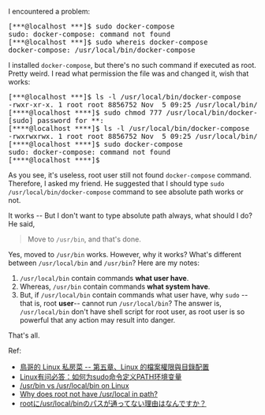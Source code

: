I encountered a problem:

<pre>
[***@localhost ***]$ sudo docker-compose
sudo: docker-compose: command not found
[***@localhost ***]$ sudo whereis docker-compose
docker-compose: /usr/local/bin/docker-compose
</pre>

I installed `docker-compose`, but there's no such command if executed as root. Pretty weird. I read what permission the file was and changed it, wish that works:

<pre>
[***@localhost ***]$ ls -l /usr/local/bin/docker-compose
-rwxr-xr-x. 1 root root 8856752 Nov  5 09:25 /usr/local/bin/docker-compose
[****@localhost ****]$ sudo chmod 777 /usr/local/bin/docker-compose
[sudo] password for **:
[****@localhost ****]$ ls -l /usr/local/bin/docker-compose         
-rwxrwxrwx. 1 root root 8856752 Nov  5 09:25 /usr/local/bin/docker-compose
[****@localhost ****]$ sudo docker-compose
sudo: docker-compose: command not found
[****@localhost ****]$
</pre>

As you see, it's useless, root user still not found `docker-compose` command. Therefore, I asked my friend. He suggested that I should type `sudo /usr/local/bin/docker-compose` command to see absolute path works or not.

It works -- But I don't want to type absolute path always, what should I do? He said,

> Move to `/usr/bin`, and that's done.

<p>Yes, moved to <code>/usr/bin</code> works. However, why it works? What's different between <code>/usr/local/bin</code> and <code>/usr/bin</code>? Here are my notes:</p>

<ol>
    <li>
<code>/usr/local/bin</code> contain commands <strong>what user have</strong>.</li>
    <li>Whereas, <code>/usr/bin</code> contain commands <strong>what system have</strong>.</li>
    <li>But, if <code>/usr/local/bin</code> contain commands what user have, why <code>sudo</code> -- that is, root <strong>user</strong>-- cannot run <code>/usr/local/bin</code>? The answer is, <code>/usr/local/bin</code> don't have shell script for root user, as root user is so powerful that any action may result into danger.</li>
</ol>

That's all.

Ref:

<ul>
    <li><a href="http://linux.vbird.org/linux_basic/0210filepermission.php">鳥哥的 Linux 私房菜 -- 第五章、Linux 的檔案權限與目錄配置</a></li>
    <li><a href="https://linux.cn/article-3737-1.html">Linux有问必答：如何为sudo命令定义PATH环境变量</a></li>
    <li><a href="https://unix.stackexchange.com/questions/8656/usr-bin-vs-usr-local-bin-on-linux">/usr/bin vs /usr/local/bin on Linux</a></li>
    <li><a href="https://unix.stackexchange.com/questions/115129/why-does-root-not-have-usr-local-in-path">
Why does root not have /usr/local in path?</a></li>
    <li><a href="https://ja.stackoverflow.com/questions/30665/root%E3%81%AB-usr-local-bin%E3%81%AE%E3%83%91%E3%82%B9%E3%81%8C%E9%80%9A%E3%81%A3%E3%81%A6%E3%81%AA%E3%81%84%E7%90%86%E7%94%B1%E3%81%AF%E3%81%AA%E3%82%93%E3%81%A7%E3%81%99%E3%81%8B">rootに/usr/local/binのパスが通ってない理由はなんですか？</a></li>
</ul>